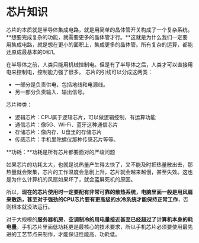 # 芯片知识

芯片的本质就是半导体集成电路，就是用简单的晶体管开关构成了一个复杂系统。**想要完成复杂的功能，就需要更多的晶体管才行。**这就是为什么我们一定要用集成电路，就是想在更小的面积上，集成更多的晶体管。所有复杂的运算，都能还原成最基本的0和1。

在半导体之前，人类只能用机械控制电。但是有了半导体之后，人类才可以直接用电来控制电，控制能力强了很多。
芯片的引线可以分成这两类：

- 一部分是负责供电，包括地线和电源线。
- 另一部分负责输入、输出信号。

芯片种类：

- 逻辑芯片：CPU属于逻辑芯片，可以做逻辑控制，有运算功能
- 通信芯片：像5G、Wi-Fi、蓝牙这种通信芯片
- 存储芯片：像内存、U盘里的存储芯片
- 传感芯片：手机里陀螺仪那种传感芯片等等。



**功耗：**功耗是所有芯片都要面对的严峻问题

如果芯片的功耗太大，也就是说热量产生得太快了，又不能及时把热量散出去，那热量就会聚集，芯片的工作温度会急剧上升，芯片就会越来越慢，甚至失效。这也是为什么计算机的风扇如果坏了，就会蓝屏死机的原因。

所以，**现在的芯片使用时一定要配有非常可靠的散热系统，电脑里面一般是用风扇来散热，甚至对于强劲的CPU芯片要有更高级的水冷系统才能保持正常工作**，否则根本就没法运行。

对于大规模的**服务器机房**，**空调制冷的用电量接近甚至已经超过了计算机本身的耗电量**。手机芯片里面低功耗更是最核心的技术要求，所以手机芯片必须要使用最先进的工艺节点来制作，才能保证性能高、功耗低。
